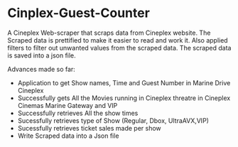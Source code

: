 # Cinplex-Guest-Counter

A Cineplex Web-scraper that scraps data from Cineplex website. The Scraped data is prettified to make it easier to read and work it. Also applied filters to filter out unwanted values from the scraped data. The scraped data is saved into a json file.


Advances made so far:
  * Application to get Show names, Time and Guest Number in Marine Drive Cineplex  
  * Successfully gets All the Movies running in Cineplex threatre in Cineplex Cinemas Marine Gateway and VIP  
  * Successfully retrieves All the show times
  * Sucessfully retrieves type of Show (Regular, Dbox, UltraAVX,VIP) 
  * Sucessfully retrieves ticket sales made per show
  * Write Scraped data into a Json file
